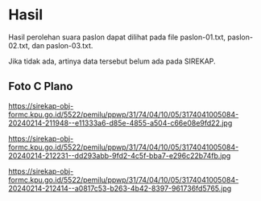 # Hasil

Hasil perolehan suara paslon dapat dilihat pada file paslon-01.txt, paslon-02.txt, dan paslon-03.txt.

Jika tidak ada, artinya data tersebut belum ada pada SIREKAP.

## Foto C Plano

https://sirekap-obj-formc.kpu.go.id/5522/pemilu/ppwp/31/74/04/10/05/3174041005084-20240214-211948--e11333a6-d85e-4855-a504-c66e08e9fd22.jpg

https://sirekap-obj-formc.kpu.go.id/5522/pemilu/ppwp/31/74/04/10/05/3174041005084-20240214-212231--dd293abb-9fd2-4c5f-bba7-e296c22b74fb.jpg

https://sirekap-obj-formc.kpu.go.id/5522/pemilu/ppwp/31/74/04/10/05/3174041005084-20240214-212414--a0817c53-b263-4b42-8397-961736fd5765.jpg
